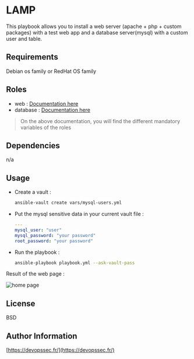 LAMP
=========

This playbook allows you to install a web server (apache + php + custom packages)
with a test web app and a database server(mysql) with a custom user and table.

Requirements
------------

Debian os family or RedHat OS family

Roles
--------------

- web : [Documentation here](roles/web/README.md)
- database : [Documentation here](roles/database/README.md)

> On the above documentation, you will find the different mandatory variables of the roles

Dependencies
------------

n/a

Usage
----------------

- Create a vault :
  ```sh
  ansible-vault create vars/mysql-users.yml
  ```
- Put the mysql sensitive data in your current vault file :
  ```yaml
  ---
  mysql_user: "user"
  mysql_password: "your password"
  root_password: "your password"
  ```
- Run the playbook :
  ```sh
  ansible-playbook playbook.yml --ask-vault-pass
  ```  
  
Result of the web page :

![home page](home_page.jpg)

License
-------

BSD

Author Information
------------------

[https://devopssec.fr/](https://devopssec.fr/)

